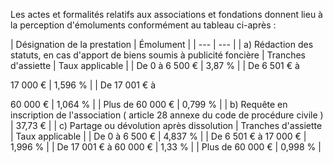   

Les actes et formalités relatifs aux associations et fondations donnent lieu à la perception d'émoluments conformément au tableau ci-après :


  



| 
Désignation de la prestation | 
Émolument |
| --- | --- |
| 
a) Rédaction des statuts, en cas d'apport de biens soumis à publicité foncière | 
Tranches d'assiette | 
Taux applicable |
| 
De 0 à 6 500 € | 
3,87 % |
| 
De 6 501 € à

17 000 € | 
1,596 % |
| 
De 17 001 € à

60 000 € | 
1,064 % |
| 
Plus de 60 000 € | 
0,799 % |
| 
b) Requête en inscription de l'association ( article 28 annexe du code de procédure civile ) | 
37,73 € |
| 
c) Partage ou dévolution après dissolution | 
Tranches d'assiette | 
Taux applicable |
| 
De 0 à 6 500 € | 
4,837 % |
| 
De 6 501 € à 17 000 € | 
1,996 % |
| 
De 17 001 € à 60 000 € | 
1,33 % |
| 
Plus de 60 000 € | 
0,998 % |


  
